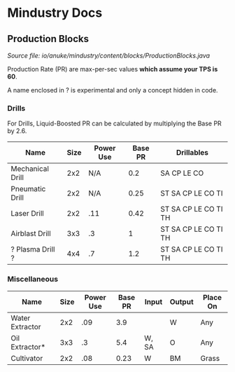 # Mindustry Docs

## Production Blocks

*Source file: io/anuke/mindustry/content/blocks/ProductionBlocks.java*

Production Rate (PR) are max-per-sec values **which assume your TPS is 60**.

A name enclosed in ? is experimental and only a concept hidden in code.

### Drills

For Drills, Liquid-Boosted PR can be calculated by multiplying the Base PR by 2.6.

| Name                  | Size | Power Use | Base PR | Drillables
|-----------------------|------|-----------|---------|-----------
| Mechanical Drill      | 2x2  | N/A       | 0.2     | SA CP LE CO
| Pneumatic Drill       | 2x2  | N/A       | 0.25    | ST SA CP LE CO TI 
| Laser Drill           | 2x2  | .11       | 0.42    | ST SA CP LE CO TI TH
| Airblast Drill        | 3x3  | .3        | 1       | ST SA CP LE CO TI TH
| ? Plasma Drill ?      | 4x4  | .7        | 1.2     | ST SA CP LE CO TI TH

### Miscellaneous

| Name                  | Size | Power Use | Base PR | Input | Output | Place On
|-----------------------|------|-----------|---------|-------|--------|---------
| Water Extractor&nbsp; | 2x2  | .09       | 3.9     |       | W      | Any
| Oil Extractor*        | 3x3  | .3        | 5.4     | W, SA | O      | Any
| Cultivator            | 2x2  | .08       | 0.23    | W     | BM     | Grass